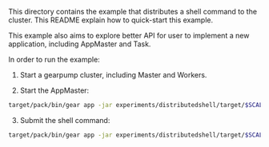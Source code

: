 This directory contains the example that distributes a shell command to the cluster. This README explain how to quick-start this example.

This example also aims to explore better API for user to implement a new application, including AppMaster and Task.

In order to run the example:

  1. Start a gearpump cluster, including Master and Workers.

  2. Start the AppMaster:<br>
  ```bash
  target/pack/bin/gear app -jar experiments/distributedshell/target/$SCALA_VERSION_MAJOR/gearpump-experiments-distributedshell_$VERSION.jar org.apache.gearpump.distributedshell.DistributedShell -master 127.0.0.1:3000
  ```

  3. Submit the shell command:<br>
  ```bash
  target/pack/bin/gear app -jar experiments/distributedshell/target/$SCALA_VERSION_MAJOR/gearpump-experiments-distributedshell_$VERSION.jar org.apache.gearpump.distributedshell.DistributedShellClient -master 127.0.0.1:3000 -appid $APPID -command ls -args /
  ```
